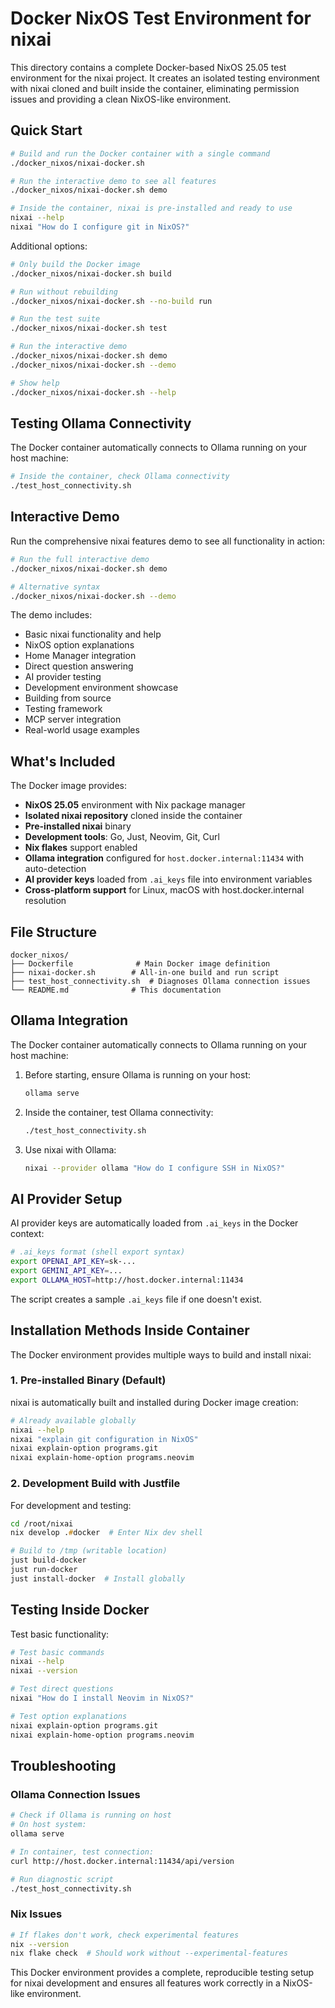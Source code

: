 # Docker NixOS Test Environment for nixai

This directory contains a complete Docker-based NixOS 25.05 test environment for the nixai project. It creates an isolated testing environment with nixai cloned and built inside the container, eliminating permission issues and providing a clean NixOS-like environment.

## Quick Start

```zsh
# Build and run the Docker container with a single command
./docker_nixos/nixai-docker.sh

# Run the interactive demo to see all features
./docker_nixos/nixai-docker.sh demo

# Inside the container, nixai is pre-installed and ready to use
nixai --help
nixai "How do I configure git in NixOS?"
```

Additional options:
```zsh
# Only build the Docker image
./docker_nixos/nixai-docker.sh build

# Run without rebuilding
./docker_nixos/nixai-docker.sh --no-build run

# Run the test suite
./docker_nixos/nixai-docker.sh test

# Run the interactive demo
./docker_nixos/nixai-docker.sh demo
./docker_nixos/nixai-docker.sh --demo

# Show help
./docker_nixos/nixai-docker.sh --help
```

## Testing Ollama Connectivity

The Docker container automatically connects to Ollama running on your host machine:

```zsh
# Inside the container, check Ollama connectivity
./test_host_connectivity.sh
```

## Interactive Demo

Run the comprehensive nixai features demo to see all functionality in action:

```zsh
# Run the full interactive demo
./docker_nixos/nixai-docker.sh demo

# Alternative syntax
./docker_nixos/nixai-docker.sh --demo
```

The demo includes:
- Basic nixai functionality and help
- NixOS option explanations
- Home Manager integration
- Direct question answering
- AI provider testing
- Development environment showcase
- Building from source
- Testing framework
- MCP server integration
- Real-world usage examples

## What's Included

The Docker image provides:

- **NixOS 25.05** environment with Nix package manager
- **Isolated nixai repository** cloned inside the container
- **Pre-installed nixai** binary 
- **Development tools**: Go, Just, Neovim, Git, Curl
- **Nix flakes** support enabled
- **Ollama integration** configured for `host.docker.internal:11434` with auto-detection
- **AI provider keys** loaded from `.ai_keys` file into environment variables
- **Cross-platform support** for Linux, macOS with host.docker.internal resolution

## File Structure

```text
docker_nixos/
├── Dockerfile              # Main Docker image definition
├── nixai-docker.sh        # All-in-one build and run script
├── test_host_connectivity.sh  # Diagnoses Ollama connection issues
└── README.md              # This documentation
```

## Ollama Integration

The Docker container automatically connects to Ollama running on your host machine:

1. Before starting, ensure Ollama is running on your host:
   ```zsh
   ollama serve
   ```

2. Inside the container, test Ollama connectivity:
   ```zsh
   ./test_host_connectivity.sh
   ```

3. Use nixai with Ollama:
   ```zsh
   nixai --provider ollama "How do I configure SSH in NixOS?"
   ```

## AI Provider Setup

AI provider keys are automatically loaded from `.ai_keys` in the Docker context:

```bash
# .ai_keys format (shell export syntax)
export OPENAI_API_KEY=sk-...
export GEMINI_API_KEY=...
export OLLAMA_HOST=http://host.docker.internal:11434
```

The script creates a sample `.ai_keys` file if one doesn't exist.

## Installation Methods Inside Container

The Docker environment provides multiple ways to build and install nixai:

### 1. Pre-installed Binary (Default)

nixai is automatically built and installed during Docker image creation:

```zsh
# Already available globally
nixai --help
nixai "explain git configuration in NixOS"
nixai explain-option programs.git
nixai explain-home-option programs.neovim
```

### 2. Development Build with Justfile

For development and testing:

```zsh
cd /root/nixai
nix develop .#docker  # Enter Nix dev shell

# Build to /tmp (writable location)
just build-docker
just run-docker
just install-docker  # Install globally
```

## Testing Inside Docker

Test basic functionality:

```zsh
# Test basic commands
nixai --help
nixai --version

# Test direct questions
nixai "How do I install Neovim in NixOS?"

# Test option explanations
nixai explain-option programs.git
nixai explain-home-option programs.neovim
```

## Troubleshooting

### Ollama Connection Issues

```zsh
# Check if Ollama is running on host
# On host system:
ollama serve

# In container, test connection:
curl http://host.docker.internal:11434/api/version

# Run diagnostic script
./test_host_connectivity.sh
```

### Nix Issues

```zsh
# If flakes don't work, check experimental features
nix --version
nix flake check  # Should work without --experimental-features
```

This Docker environment provides a complete, reproducible testing setup for nixai development and ensures all features work correctly in a NixOS-like environment.
